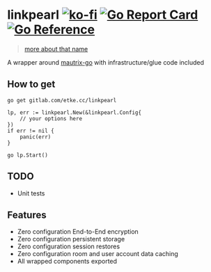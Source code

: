 # linkpearl [![ko-fi](https://ko-fi.com/img/githubbutton_sm.svg)](https://ko-fi.com/etkecc) [![Go Report Card](https://goreportcard.com/badge/gitlab.com/etke.cc/linkpearl)](https://goreportcard.com/report/gitlab.com/etke.cc/linkpearl) [![Go Reference](https://pkg.go.dev/badge/gitlab.com/etke.cc/linkpearl.svg)](https://pkg.go.dev/gitlab.com/etke.cc/linkpearl)

> [more about that name](https://ffxiv.gamerescape.com/wiki/Linkpearl)

A wrapper around [mautrix-go](https://github.com/mautrix/go) with infrastructure/glue code included

## How to get

```
go get gitlab.com/etke.cc/linkpearl
```

```
lp, err := linkpearl.New(&linkpearl.Config{
	// your options here
})
if err != nil {
	panic(err)
}

go lp.Start()
```

## TODO

* Unit tests

## Features

* Zero configuration End-to-End encryption
* Zero configuration persistent storage
* Zero configuration session restores
* Zero configuration room and user account data caching
* All wrapped components exported

